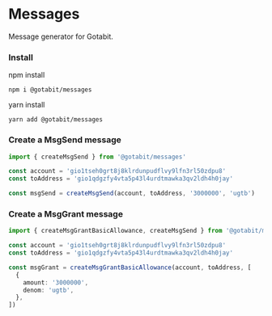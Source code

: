 # Messages

Message generator for Gotabit.

### Install

npm install

```
npm i @gotabit/messages
```

yarn install

```
yarn add @gotabit/messages
```

### Create a MsgSend message

```ts
import { createMsgSend } from '@gotabit/messages'

const account = 'gio1tseh0grt8j8klrdunpudflvy9lfn3rl50zdpu8'
const toAddress = 'gio1qdgzfy4vta5p43l4urdtmawka3qv2ldh4h0jay'

const msgSend = createMsgSend(account, toAddress, '3000000', 'ugtb')
```

### Create a MsgGrant message

```ts
import { createMsgGrantBasicAllowance, createMsgSend } from '@gotabit/messages'

const account = 'gio1tseh0grt8j8klrdunpudflvy9lfn3rl50zdpu8'
const toAddress = 'gio1qdgzfy4vta5p43l4urdtmawka3qv2ldh4h0jay'

const msgGrant = createMsgGrantBasicAllowance(account, toAddress, [
  {
    amount: '3000000',
    denom: 'ugtb',
  },
])
```
